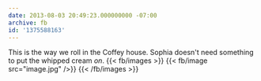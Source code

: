 ```yaml
---
date: 2013-08-03 20:49:23.000000000 -07:00
archive: fb
id: '1375588163'
---
```


This is the way we roll in the Coffey house. Sophia doesn't need something to put the whipped cream *on*.
{{< fb/images >}}
{{< fb/image src="image.jpg" />}}
{{< /fb/images >}}
